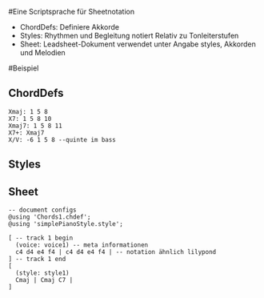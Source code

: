 #Eine Scriptsprache für Sheetnotation

 - ChordDefs: Definiere Akkorde
 - Styles: Rhythmen und Begleitung notiert Relativ zu Tonleiterstufen
 - Sheet: Leadsheet-Dokument verwendet unter Angabe styles, Akkorden und Melodien

#Beispiel
## ChordDefs

```
Xmaj: 1 5 8
X7: 1 5 8 10
Xmaj7: 1 5 8 11
X7+: Xmaj7
X/V: -6 1 5 8 --quinte im bass
```

## Styles

## Sheet

```
-- document configs
@using 'Chords1.chdef';
@using 'simplePianoStyle.style';

[ -- track 1 begin
  (voice: voice1) -- meta informationen
  c4 d4 e4 f4 | c4 d4 e4 f4 | -- notation ähnlich lilypond
] -- track 1 end
[
  (style: style1)
  Cmaj | Cmaj C7 |
]

```

